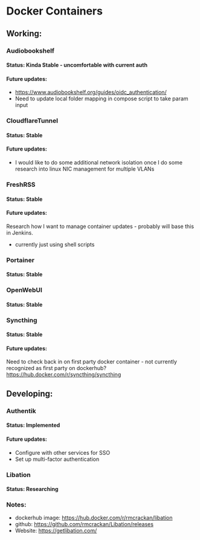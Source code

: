 # Docker Containers
## Working:

### Audiobookshelf

#### Status: Kinda Stable - uncomfortable with current auth 

#### Future updates:
- https://www.audiobookshelf.org/guides/oidc_authentication/
- Need to update local folder mapping in compose script to take param input

<!-------------------------->
### CloudflareTunnel

#### Status: Stable

#### Future updates: 
- I would like to do some additional network isolation once I do 
    some research into linux NIC management for multiple VLANs

<!-------------------------->
### FreshRSS

#### Status: Stable

#### Future updates: 
Research how I want to manage container updates - probably will base this in Jenkins.
- currently just using shell scripts

<!-------------------------->
### Portainer

#### Status: Stable

<!-------------------------->
### OpenWebUI

#### Status: Stable
<!-------------------------->

### Syncthing

#### Status: Stable

#### Future updates:
Need to check back in on first party docker container - not currently recognized as first party on dockerhub?
https://hub.docker.com/r/syncthing/syncthing


<!------------------------------------------------------------------------>
## Developing:
<!------------------------------------------------------------------------>

<!-------------------------->
### Authentik

#### Status: Implemented

#### Future updates:
- Configure with other services for SSO
- Set up multi-factor authentication

<!-------------------------->

<!-------------------------->
### Libation

#### Status: Researching

### Notes:
- dockerhub image: https://hub.docker.com/r/rmcrackan/libation
- github: https://github.com/rmcrackan/Libation/releases
- Website: https://getlibation.com/

<!-------------------------->
